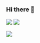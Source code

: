 ### Hi there 👋

[<img src="https://img.shields.io/badge/Website-mg-%23.svg?color=red&style=for-the-badge" />](https://www.mathewgoldsborough.com)
[<img src="https://img.shields.io/badge/linkedin-%230077B5.svg?&style=for-the-badge&logo=linkedin&logoColor=white" />](https://www.linkedin.com/in/goldsborough/)

[<img src="https://api.ratiorender.com/4/4?scale=200" />](https://www.mathewgoldsborough.com)


<!--
**mgoldsborough/mgoldsborough** is a ✨ _special_ ✨ repository because its `README.md` (this file) appears on your GitHub profile.

Here are some ideas to get you started:

- 🔭 I’m currently working on ...
- 🌱 I’m currently learning ...
- 👯 I’m looking to collaborate on ...
- 🤔 I’m looking for help with ...
- 💬 Ask me about ...
- 📫 How to reach me: ...
- 😄 Pronouns: ...
- ⚡ Fun fact: ...
-->
